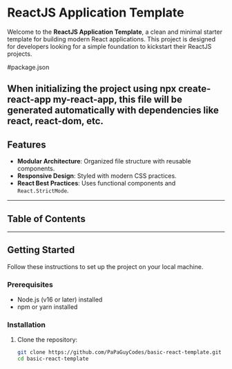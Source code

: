 # ReactJS Application Template

Welcome to the **ReactJS Application Template**, a clean and minimal starter template for building modern React applications. This project is designed for developers looking for a simple foundation to kickstart their ReactJS projects.

#package.json

When initializing the project using npx create-react-app my-react-app, this file will be generated automatically with dependencies like react, react-dom, etc.
---

## Features

- **Modular Architecture**: Organized file structure with reusable components.
- **Responsive Design**: Styled with modern CSS practices.
- **React Best Practices**: Uses functional components and `React.StrictMode`.

---

## Table of Contents
---

## Getting Started

Follow these instructions to set up the project on your local machine.

### Prerequisites

- Node.js (v16 or later) installed
- npm or yarn installed

### Installation

1. Clone the repository:
   ```bash
   git clone https://github.com/PaPaGuyCodes/basic-react-template.git
   cd basic-react-template
